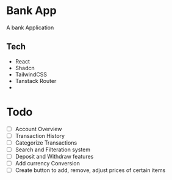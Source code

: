 # Bank App

A bank Application

## Tech

- React
- Shadcn
- TailwindCSS
- Tanstack Router
-

# Todo

- [ ] Account Overview
- [ ] Transaction History
- [ ] Categorize Transactions
- [ ] Search and Filteration system
- [ ] Deposit and Withdraw features
- [ ] Add currency Conversion
- [ ] Create button to add, remove, adjust prices of certain items
